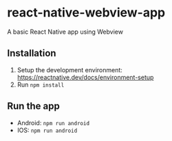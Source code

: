 # react-native-webview-app
A basic React Native app using Webview

## Installation

1) Setup the development environment: https://reactnative.dev/docs/environment-setup
2) Run `npm install`

## Run the app

- Android: `npm run android`
- IOS: `npm run android`